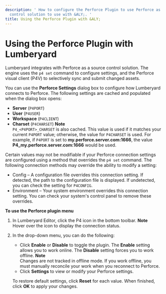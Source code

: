 ```yaml
---
description: ' How to configure the Perforce Plugin to use Perforce as the source
  control solution to use with &ALY;. '
title: Using the Perforce Plugin with &ALY;
---
```

# Using the Perforce Plugin with Lumberyard<a name="setting-up-lumberyard-perforce-plugin"></a>

Lumberyard integrates with Perforce as a source control solution\. The engine uses the `p4 set` command to configure settings, and the Perforce visual client \(P4V\) to selectively sync and submit changed assets\.

You can use the **Perforce Settings** dialog box to configure how Lumberyard connects to Perforce\. The following settings are cached and populated when the dialog box opens:
+ **Server** \(`P4PORT`\)
+ **User** \(`P4USER`\)
+ **Workspace** \(`P4CLIENT`\)
+ **Charset** \(`P4CHARSET`\)
**Note**  
`P4_<P4PORT>_CHARSET` is also cached\. This value is used if it matches your current `P4PORT` value; otherwise, the value for `P4CHARSET` is used\. For example, if `P4PORT` is set to **my\.perforce\.server\.com:1666**, the value **P4\_my\.perforce\.server\.com:1666** would be used\.

Certain values may not be modifiable if your Perforce connection settings are configured using a method that overrides the `p4 set` command\. The following connection methods may override the ability to modify a setting:
+ Config – A configuration file overrides this connection setting\. If detected, the path to the configuration file is displayed\. If undetected, you can check the setting for `P4CONFIG`\.
+ Environment – Your system environment overrides this connection setting\. You can check your system's control panel to remove these overrides\.

**To use the Perforce plugin menu**

1. In Lumberyard Editor, click the P4 icon in the bottom toolbar\.
**Note**  
Hover over the icon to display the connection status\.

1. In the drop\-down menu, you can do the following:
   + Click **Enable** or **Disable** to toggle the plugin\. The **Enable** setting allows you to work online\. The **Disable** setting forces you to work offline\.
**Note**  
Changes are not tracked in offline mode\. If you work offline, you must manually reconcile your work when you reconnect to Perforce\.
   + Click **Settings** to view or modify your Perforce settings\.

   To restore default settings, click **Reset** for each value\. When finished, click **OK** to apply your changes\.